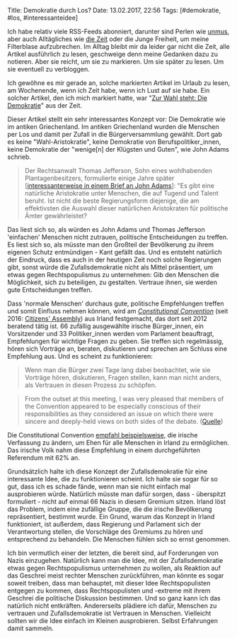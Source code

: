 Title: Demokratie durch Los?
Date: 13.02.2017, 22:56
Tags: [#demokratie, #los, #interessanteidee]

Ich habe relativ viele RSS-Feeds abonniert, darunter sind Perlen wie [unmus](http://unmus.de), aber auch Alltägliches wie [die Zeit](http://www.zeit.de/index) oder die Junge Freiheit, um meine Filterblase aufzubrechen. Im Alltag bleibt mir da leider gar nicht die Zeit, alle Artikel ausführlich zu lesen, geschweige denn meine Gedanken dazu zu notieren. Aber sie reicht, um sie zu markieren. Um sie später zu lesen. Um sie eventuell zu verbloggen.

Ich gewöhne es mir gerade an, solche markierten Artikel im Urlaub zu lesen, am Wochenende, wenn ich Zeit habe, wenn ich Lust auf sie habe. Ein solcher Artikel, den ich mich markiert hatte, war "[Zur Wahl steht: Die Demokratie](http://www.zeit.de/2017/04/rechtspopulismus-demokratie-wahlen-buergerversammlungen-politisches-system-griechenland/komplettansicht)" aus der Zeit.

Dieser Artikel stellt ein sehr interessantes Konzept vor: Die Demokratie wie im antiken Griechenland. Im antiken Griechenland wurden die Menschen per Los und damit per Zufall in die Bürgerversammlung gewählt. Dort gab es keine "Wahl-Aristokratie", keine Demokratie von Berufspolitiker_innen, keine Demokratie der "wenige[n] der Klügsten und Guten", wie John Adams schrieb.

> Der Rechtsanwalt Thomas Jefferson, Sohn eines wohlhabenden Plantagenbesitzers, formulierte einige Jahre später [[interessanterweise in einem Brief an John Adams](http://press-pubs.uchicago.edu/founders/documents/v1ch15s61.html)]: "Es gibt eine natürliche Aristokratie unter Menschen, die auf Tugend und Talent beruht. Ist nicht die beste Regierungsform diejenige, die am effektivsten die Auswahl dieser natürlichen Aristokraten für politische Ämter gewährleistet?

Das liest sich so, als würden es John Adams und Thomas Jefferson 'einfachen' Menschen nicht zutrauen, politische Entscheidungen zu treffen. Es liest sich so, als müsste man den Großteil der Bevölkerung zu ihrem eigenen Schutz entmündigen - Kant gefällt das. Und es entsteht natürlich der Eindruck, dass es auch in der heutigen Zeit noch solche Regierungen gibt, sonst würde die Zufallsdemokratie nicht als Mittel präsentiert, um etwas gegen Rechtspopulismus zu unternehmen: Gib den Menschen die Möglichkeit, sich zu beteiligen, zu gestalten. Vertraue ihnen, sie werden gute Entscheidungen treffen. 

Dass 'normale Menschen' durchaus gute, politische Empfehlungen treffen und somit Einfluss nehmen können, wird am *[Constitutional Convention](https://en.wikipedia.org/wiki/Citizens'_Assembly_(Ireland))* (seit 2016: [Citizens' Assembly](https://en.wikipedia.org/wiki/Citizens'_Assembly_(Ireland))) aus Irland festgemacht, das dort seit 2012 beratend tätig ist. 66 zufällig ausgewählte irische Bürger_innen, ein Vorsitzender und 33 Politiker_innen werden vom Parlament beauftragt, Empfehlungen für wichtige Fragen zu geben. Sie treffen sich regelmässig, hören sich Vorträge an, beraten, diskutieren und sprechen am Schluss eine Empfehlung aus. Und es scheint zu funktionieren:

> Wenn man die Bürger zwei Tage lang dabei beobachtet, wie sie Vorträge hören, diskutieren, Fragen stellen, kann man nicht anders, als Vertrauen in diesen Prozess zu schöpfen.


> From the outset at this meeting, I was very pleased that members of the Convention appeared to be especially conscious of their responsibilities as they considered an issue on which there were sincere and deeply-held views on both sides of the debate. ([Quelle](https://www.constitution.ie/AttachmentDownload.ashx?mid=c90ab08b-ece2-e211-a5a0-005056a32ee4))

Die Constitutional Convention [empfahl beispielsweise](https://www.constitution.ie/AttachmentDownload.ashx?mid=42285e46-fae2-e211-a5a0-005056a32ee4), die irische Verfassung zu ändern, um Ehen für alle Menschen in Irland zu ermöglichen. Das irische Volk nahm diese Empfehlung in einem durchgeführten Referendum mit 62% an.

Grundsätzlich halte ich diese Konzept der Zufallsdemokratie für eine interessante Idee, die zu funktionieren scheint. Ich halte sie sogar für so gut, dass ich es schade fände, wenn man sie nicht einfach mal ausprobieren würde. Natürlich müsste man dafür sorgen, dass - überspitzt formuliert - nicht auf einmal 66 Nazis in diesem Gremium sitzen. Irland löst das Problem, indem eine zufällige Gruppe, die die irische Bevölkerung repräsentiert, bestimmt wurde. Ein Grund, warum das Konzept in Irland funktioniert, ist außerdem, dass Regierung und Parlament sich der Verantwortung stellen, die Vorschläge des Gremiums zu hören und entsprechend zu behandeln. Die Menschen fühlen sich so ernst genommen.

Ich bin vermutlich einer der letzten, die bereit sind, auf Forderungen von Nazis einzugehen. Natürlich kann man die Idee, mit der Zufallsdemokratie etwas gegen Rechtspopulismus unternehmen zu wollen, als Reaktion auf das Geschrei meist rechter Menschen zurückführen, man könnte es sogar soweit treiben, dass man behauptet, mit dieser Idee Rechtspopulisten entgegen zu kommen, dass Rechtspopulisten und -extreme mit ihrem Geschrei die politische Diskussion bestimmen. Und so ganz kann ich das natürlich nicht entkräften. Andererseits plädiere ich dafür, Menschen zu vertrauen und Zufallsdemokratie ist Vertrauen in Menschen. Vielleicht sollten wir die Idee einfach im Kleinen ausprobieren. Selbst Erfahrungen damit sammeln.